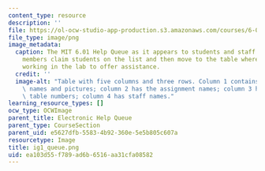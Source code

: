 ```yaml
---
content_type: resource
description: ''
file: https://ol-ocw-studio-app-production.s3.amazonaws.com/courses/6-01sc-introduction-to-electrical-engineering-and-computer-science-i-spring-2011/ea103d55f789ad6b6516aa31cfa08582_ig1_queue.png
file_type: image/png
image_metadata:
  caption: The MIT 6.01 Help Queue as it appears to students and staff online. Staff
    members claim students on the list and then move to the table where students are
    working in the lab to offer assistance.
  credit: ''
  image-alt: "Table with five columns and three rows. Column 1 contains students'\
    \ names and pictures; column 2 has the assignment names; column 3 has students\u2019\
    \ table numbers; column 4 has staff names."
learning_resource_types: []
ocw_type: OCWImage
parent_title: Electronic Help Queue
parent_type: CourseSection
parent_uid: e5627dfb-5583-4b92-360e-5e5b805c607a
resourcetype: Image
title: ig1_queue.png
uid: ea103d55-f789-ad6b-6516-aa31cfa08582
---
```

